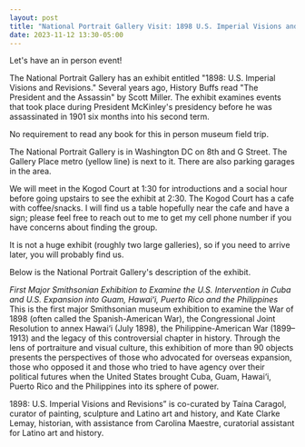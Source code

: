 ```yaml
---
layout: post
title: "National Portrait Gallery Visit: 1898 U.S. Imperial Visions and Revisions"
date: 2023-11-12 13:30-05:00
---
```

Let's have an in person event!

The National Portrait Gallery has an exhibit entitled "1898: U.S. Imperial Visions and Revisions." Several years ago, History Buffs read "The President and the Assassin" by Scott Miller. The exhibit examines events that took place during President McKinley's presidency before he was assassinated in 1901 six months into his second term.

No requirement to read any book for this in person museum field trip.

The National Portrait Gallery is in Washington DC on 8th and G Street. The Gallery Place metro (yellow line) is next to it. There are also parking garages in the area.

We will meet in the Kogod Court at 1:30 for introductions and a social hour before going upstairs to see the exhibit at 2:30. The Kogod Court has a cafe with coffee/snacks. I will find us a table hopefully near the cafe and have a sign; please feel free to reach out to me to get my cell phone number if you have concerns about finding the group.

It is not a huge exhibit (roughly two large galleries), so if you need to arrive later, you will probably find us.

Below is the National Portrait Gallery's description of the exhibit.

*First Major Smithsonian Exhibition to Examine the U.S. Intervention in Cuba and U.S. Expansion into Guam, Hawaiʻi, Puerto Rico and the Philippines*
This is the first major Smithsonian museum exhibition to examine the War of 1898 (often called the Spanish-American War), the Congressional Joint Resolution to annex Hawai‘i (July 1898), the Philippine-American War (1899–1913) and the legacy of this controversial chapter in history. Through the lens of portraiture and visual culture, this exhibition of more than 90 objects presents the perspectives of those who advocated for overseas expansion, those who opposed it and those who tried to have agency over their political futures when the United States brought Cuba, Guam, Hawai‘i, Puerto Rico and the Philippines into its sphere of power.

1898: U.S. Imperial Visions and Revisions” is co-curated by Taína Caragol, curator of painting, sculpture and Latino art and history, and Kate Clarke Lemay, historian, with assistance from Carolina Maestre, curatorial assistant for Latino art and history.
